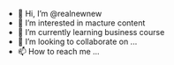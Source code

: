- 👋 Hi, I’m @realnewnew
- 👀 I’m interested in macture content
- 🌱 I’m currently learning business course
- 💞️ I’m looking to collaborate on ...
- 📫 How to reach me ...

<!---
realnewnew/realnewnew is a ✨ special ✨ repository because its `README.md` (this file) appears on your GitHub profile.
You can click the Preview link to take a look at your changes.
--->
